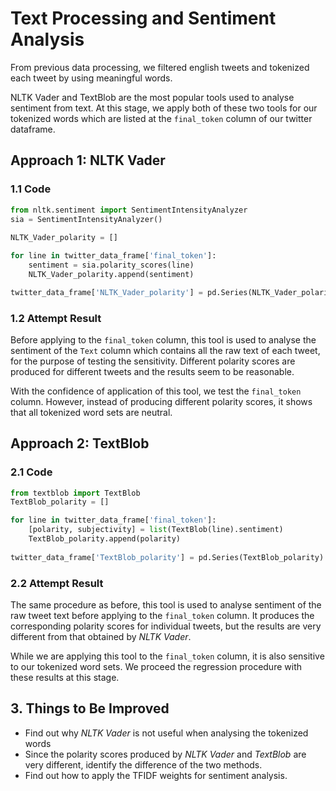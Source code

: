 # Text Processing and Sentiment Analysis

From previous data processing, we filtered english tweets and tokenized each tweet by using meaningful words. 

NLTK Vader and TextBlob are the most popular tools used to analyse sentiment from text. At this stage, we apply both of these two tools for our tokenized words which are listed at the `final_token` column of our twitter dataframe.


## Approach 1: NLTK Vader

### 1.1 Code

```python
from nltk.sentiment import SentimentIntensityAnalyzer
sia = SentimentIntensityAnalyzer()
    
NLTK_Vader_polarity = []

for line in twitter_data_frame['final_token']:
    sentiment = sia.polarity_scores(line)
    NLTK_Vader_polarity.append(sentiment)

twitter_data_frame['NLTK_Vader_polarity'] = pd.Series(NLTK_Vader_polarity)
```

### 1.2 Attempt Result

Before applying to the `final_token` column, this tool is used to analyse the sentiment of the `Text` column which contains all the raw text of each tweet, for the purpose of testing the sensitivity. Different polarity scores are produced for different tweets and the results seem to be reasonable. 

With the confidence of application of this tool, we test the `final_token` column. However, instead of producing different polarity scores, it shows that all tokenized word sets are neutral. 


## Approach 2: TextBlob

### 2.1 Code

```python
from textblob import TextBlob
TextBlob_polarity = []

for line in twitter_data_frame['final_token']:
    [polarity, subjectivity] = list(TextBlob(line).sentiment)
    TextBlob_polarity.append(polarity)
    
twitter_data_frame['TextBlob_polarity'] = pd.Series(TextBlob_polarity)
```

### 2.2 Attempt Result

The same procedure as before, this tool is used to analyse sentiment of the raw tweet text before applying to the `final_token` column. It produces the corresponding polarity scores for individual tweets, but the results are very different from that obtained by *NLTK Vader*.

While we are applying this tool to the `final_token` column, it is also sensitive to our tokenized word sets. We proceed the regression procedure with these results at this stage.


## 3. Things to Be Improved

- Find out why *NLTK Vader* is not useful when analysing the tokenized words
- Since the polarity scores produced by *NLTK Vader* and *TextBlob* are very different, identify the difference of the two methods.
- Find out how to apply the TFIDF weights for sentiment analysis.